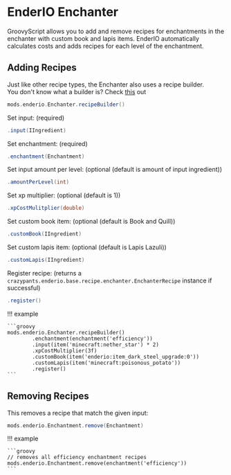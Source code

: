 # EnderIO Enchanter

GroovyScript allows you to add and remove recipes for enchantments in the enchanter with custom book and lapis items.
EnderIO automatically calculates costs and adds recipes for each level of the enchantment.

## Adding Recipes

Just like other recipe types, the Enchanter also uses a recipe builder. <br>
You don't know what a builder is? Check [this](https://groovyscript-docs.readthedocs.io/en/latest/groovy/builder/) out

```groovy
mods.enderio.Enchanter.recipeBuilder()
```

Set input: (required)

```groovy
.input(IIngredient)
```

Set enchantment: (required)

```groovy
.enchantment(Enchantment)
```

Set input amount per level: (optional (default is amount of input ingredient))

```groovy
.amountPerLevel(int)
```

Set xp multiplier: (optional (default is 1))

```groovy
.xpCostMulitplier(double)
```

Set custom book item: (optional (default is Book and Quill))

```groovy
.customBook(IIngredient)
```

Set custom lapis item: (optional (default is Lapis Lazuli))

```groovy
.customLapis(IIngredient)
```

Register recipe: (returns a `crazypants.enderio.base.recipe.enchanter.EnchanterRecipe` instance if successful)

```groovy
.register()
```

!!! example

    ```groovy
    mods.enderio.Enchanter.recipeBuilder()
            .enchantment(enchantment('efficiency'))
            .input(item('minecraft:nether_star') * 2)
            .xpCostMultiplier(3f)
            .customBook(item('enderio:item_dark_steel_upgrade:0'))
            .customLapis(item('minecraft:poisonous_potato'))
            .register()
    ```

## Removing Recipes

This removes a recipe that match the given input:

```groovy
mods.enderio.Enchantment.remove(Enchantment)
```

!!! example

    ```groovy
    // removes all efficiency enchantment recipes
    mods.enderio.Enchantment.remove(enchantment('efficiency'))
    ```
